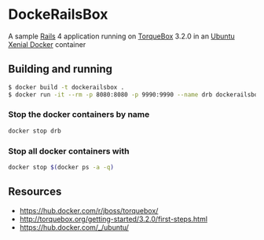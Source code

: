 # DockeRailsBox

A sample [Rails](http://rubyonrails.org/) 4 application running on [TorqueBox](http://torquebox.org) 3.2.0 in an [Ubuntu Xenial Docker](https://hub.docker.com/_/ubuntu/) container

## Building and running

```sh
$ docker build -t dockerailsbox .
$ docker run -it --rm -p 8080:8080 -p 9990:9990 --name drb dockerailsbox
```

### Stop the docker containers by name

```sh
docker stop drb
```

### Stop all docker containers with

```sh
docker stop $(docker ps -a -q)
```

## Resources

- https://hub.docker.com/r/jboss/torquebox/
- http://torquebox.org/getting-started/3.2.0/first-steps.html
- https://hub.docker.com/_/ubuntu/
